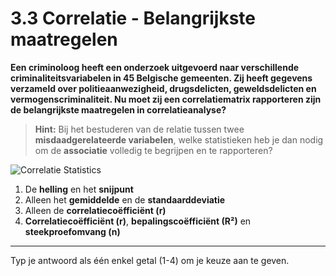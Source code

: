 # 3.3 Correlatie - Belangrijkste maatregelen

**Een criminoloog heeft een onderzoek uitgevoerd naar verschillende criminaliteitsvariabelen in 45 Belgische gemeenten. Zij heeft gegevens verzameld over politieaanwezigheid, drugsdelicten, geweldsdelicten en vermogenscriminaliteit. Nu moet zij een correlatiematrix rapporteren zijn de belangrijkste maatregelen in correlatieanalyse?**

> **Hint:** Bij het bestuderen van de relatie tussen twee **misdaadgerelateerde variabelen**, welke statistieken heb je dan nodig om de **associatie** volledig te begrijpen en te rapporteren?

![Correlatie Statistics](../images/question_3.3.png)

1) De **helling** en het **snijpunt**
2) Alleen het **gemiddelde** en de **standaarddeviatie**
3) Alleen de **correlatiecoëfficiënt (r)**
4) **Correlatiecoëfficiënt (r)**, **bepalingscoëfficiënt (R²)** en **steekproefomvang (n)**

---
Typ je antwoord als één enkel getal (1-4) om je keuze aan te geven.